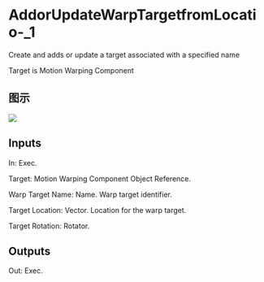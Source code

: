 # AddorUpdateWarpTargetfromLocatio-_1

Create and adds or update a target associated with a specified name

Target is Motion Warping Component

## 图示

![]($-20221218-20074349.png)

## Inputs

In: Exec.

Target: Motion Warping Component Object Reference.

Warp Target Name: Name. Warp target identifier.

Target Location: Vector. Location for the warp target.

Target Rotation: Rotator.  

## Outputs

Out: Exec.

